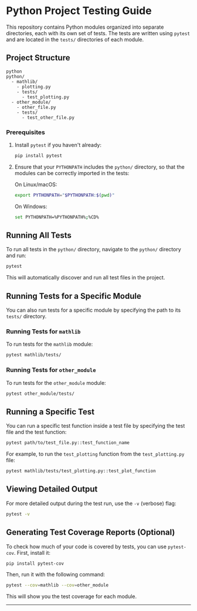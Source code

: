 # Python Project Testing Guide

This repository contains Python modules organized into separate directories, each with its own set of tests. The tests are written using `pytest` and are located in the `tests/` directories of each module.

## Project Structure

```
python
python/
  - mathlib/
    - plotting.py
    - tests/
      - test_plotting.py
  - other_module/
    - other_file.py
    - tests/
      - test_other_file.py
```

### Prerequisites

1. Install `pytest` if you haven't already:

    ```bash
    pip install pytest
    ```

2. Ensure that your `PYTHONPATH` includes the `python/` directory, so that the modules can be correctly imported in the tests:

    On Linux/macOS:
    ```bash
    export PYTHONPATH="$PYTHONPATH:$(pwd)"
    ```

    On Windows:
    ```bash
    set PYTHONPATH=%PYTHONPATH%;%CD%
    ```

## Running All Tests

To run all tests in the `python/` directory, navigate to the `python/` directory and run:

```bash
pytest
```

This will automatically discover and run all test files in the project.

## Running Tests for a Specific Module

You can also run tests for a specific module by specifying the path to its `tests/` directory.

### Running Tests for `mathlib`

To run tests for the `mathlib` module:

```bash
pytest mathlib/tests/
```

### Running Tests for `other_module`

To run tests for the `other_module` module:

```bash
pytest other_module/tests/
```

## Running a Specific Test

You can run a specific test function inside a test file by specifying the test file and the test function:

```bash
pytest path/to/test_file.py::test_function_name
```

For example, to run the `test_plotting` function from the `test_plotting.py` file:

```bash
pytest mathlib/tests/test_plotting.py::test_plot_function
```

## Viewing Detailed Output

For more detailed output during the test run, use the `-v` (verbose) flag:

```bash
pytest -v
```

## Generating Test Coverage Reports (Optional)

To check how much of your code is covered by tests, you can use `pytest-cov`. First, install it:

```bash
pip install pytest-cov
```

Then, run it with the following command:

```bash
pytest --cov=mathlib --cov=other_module
```

This will show you the test coverage for each module.

---
